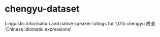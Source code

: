 # chengyu-dataset
Linguistic information and native speaker ratings for 1,015 chengyu 成语 'Chinese idiomatic expressions'
